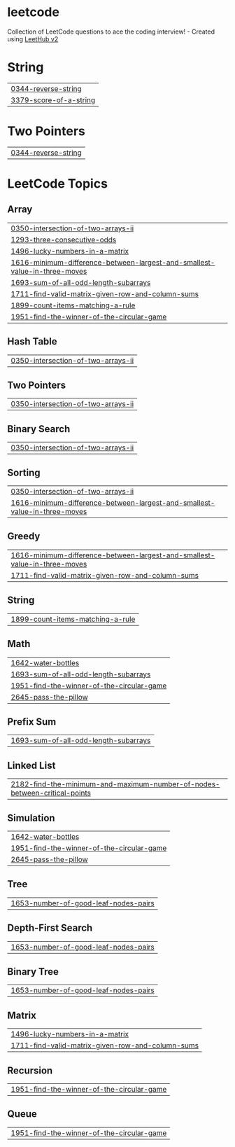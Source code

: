 # leetcode
Collection of LeetCode questions to ace the coding interview! - Created using [LeetHub v2](https://github.com/arunbhardwaj/LeetHub-2.0)


# String
|  |
| ------- |
| [0344-reverse-string](https://github.com/Manasadhikari05/leetcode/tree/master/0344-reverse-string) |
| [3379-score-of-a-string](https://github.com/Manasadhikari05/leetcode/tree/master/3379-score-of-a-string) |
# Two Pointers
|  |
| ------- |
| [0344-reverse-string](https://github.com/Manasadhikari05/leetcode/tree/master/0344-reverse-string) |
<!---LeetCode Topics Start-->
# LeetCode Topics
## Array
|  |
| ------- |
| [0350-intersection-of-two-arrays-ii](https://github.com/Manasadhikari05/leetcode/tree/master/0350-intersection-of-two-arrays-ii) |
| [1293-three-consecutive-odds](https://github.com/Manasadhikari05/leetcode/tree/master/1293-three-consecutive-odds) |
| [1496-lucky-numbers-in-a-matrix](https://github.com/Manasadhikari05/leetcode/tree/master/1496-lucky-numbers-in-a-matrix) |
| [1616-minimum-difference-between-largest-and-smallest-value-in-three-moves](https://github.com/Manasadhikari05/leetcode/tree/master/1616-minimum-difference-between-largest-and-smallest-value-in-three-moves) |
| [1693-sum-of-all-odd-length-subarrays](https://github.com/Manasadhikari05/leetcode/tree/master/1693-sum-of-all-odd-length-subarrays) |
| [1711-find-valid-matrix-given-row-and-column-sums](https://github.com/Manasadhikari05/leetcode/tree/master/1711-find-valid-matrix-given-row-and-column-sums) |
| [1899-count-items-matching-a-rule](https://github.com/Manasadhikari05/leetcode/tree/master/1899-count-items-matching-a-rule) |
| [1951-find-the-winner-of-the-circular-game](https://github.com/Manasadhikari05/leetcode/tree/master/1951-find-the-winner-of-the-circular-game) |
## Hash Table
|  |
| ------- |
| [0350-intersection-of-two-arrays-ii](https://github.com/Manasadhikari05/leetcode/tree/master/0350-intersection-of-two-arrays-ii) |
## Two Pointers
|  |
| ------- |
| [0350-intersection-of-two-arrays-ii](https://github.com/Manasadhikari05/leetcode/tree/master/0350-intersection-of-two-arrays-ii) |
## Binary Search
|  |
| ------- |
| [0350-intersection-of-two-arrays-ii](https://github.com/Manasadhikari05/leetcode/tree/master/0350-intersection-of-two-arrays-ii) |
## Sorting
|  |
| ------- |
| [0350-intersection-of-two-arrays-ii](https://github.com/Manasadhikari05/leetcode/tree/master/0350-intersection-of-two-arrays-ii) |
| [1616-minimum-difference-between-largest-and-smallest-value-in-three-moves](https://github.com/Manasadhikari05/leetcode/tree/master/1616-minimum-difference-between-largest-and-smallest-value-in-three-moves) |
## Greedy
|  |
| ------- |
| [1616-minimum-difference-between-largest-and-smallest-value-in-three-moves](https://github.com/Manasadhikari05/leetcode/tree/master/1616-minimum-difference-between-largest-and-smallest-value-in-three-moves) |
| [1711-find-valid-matrix-given-row-and-column-sums](https://github.com/Manasadhikari05/leetcode/tree/master/1711-find-valid-matrix-given-row-and-column-sums) |
## String
|  |
| ------- |
| [1899-count-items-matching-a-rule](https://github.com/Manasadhikari05/leetcode/tree/master/1899-count-items-matching-a-rule) |
## Math
|  |
| ------- |
| [1642-water-bottles](https://github.com/Manasadhikari05/leetcode/tree/master/1642-water-bottles) |
| [1693-sum-of-all-odd-length-subarrays](https://github.com/Manasadhikari05/leetcode/tree/master/1693-sum-of-all-odd-length-subarrays) |
| [1951-find-the-winner-of-the-circular-game](https://github.com/Manasadhikari05/leetcode/tree/master/1951-find-the-winner-of-the-circular-game) |
| [2645-pass-the-pillow](https://github.com/Manasadhikari05/leetcode/tree/master/2645-pass-the-pillow) |
## Prefix Sum
|  |
| ------- |
| [1693-sum-of-all-odd-length-subarrays](https://github.com/Manasadhikari05/leetcode/tree/master/1693-sum-of-all-odd-length-subarrays) |
## Linked List
|  |
| ------- |
| [2182-find-the-minimum-and-maximum-number-of-nodes-between-critical-points](https://github.com/Manasadhikari05/leetcode/tree/master/2182-find-the-minimum-and-maximum-number-of-nodes-between-critical-points) |
## Simulation
|  |
| ------- |
| [1642-water-bottles](https://github.com/Manasadhikari05/leetcode/tree/master/1642-water-bottles) |
| [1951-find-the-winner-of-the-circular-game](https://github.com/Manasadhikari05/leetcode/tree/master/1951-find-the-winner-of-the-circular-game) |
| [2645-pass-the-pillow](https://github.com/Manasadhikari05/leetcode/tree/master/2645-pass-the-pillow) |
## Tree
|  |
| ------- |
| [1653-number-of-good-leaf-nodes-pairs](https://github.com/Manasadhikari05/leetcode/tree/master/1653-number-of-good-leaf-nodes-pairs) |
## Depth-First Search
|  |
| ------- |
| [1653-number-of-good-leaf-nodes-pairs](https://github.com/Manasadhikari05/leetcode/tree/master/1653-number-of-good-leaf-nodes-pairs) |
## Binary Tree
|  |
| ------- |
| [1653-number-of-good-leaf-nodes-pairs](https://github.com/Manasadhikari05/leetcode/tree/master/1653-number-of-good-leaf-nodes-pairs) |
## Matrix
|  |
| ------- |
| [1496-lucky-numbers-in-a-matrix](https://github.com/Manasadhikari05/leetcode/tree/master/1496-lucky-numbers-in-a-matrix) |
| [1711-find-valid-matrix-given-row-and-column-sums](https://github.com/Manasadhikari05/leetcode/tree/master/1711-find-valid-matrix-given-row-and-column-sums) |
## Recursion
|  |
| ------- |
| [1951-find-the-winner-of-the-circular-game](https://github.com/Manasadhikari05/leetcode/tree/master/1951-find-the-winner-of-the-circular-game) |
## Queue
|  |
| ------- |
| [1951-find-the-winner-of-the-circular-game](https://github.com/Manasadhikari05/leetcode/tree/master/1951-find-the-winner-of-the-circular-game) |
<!---LeetCode Topics End-->
